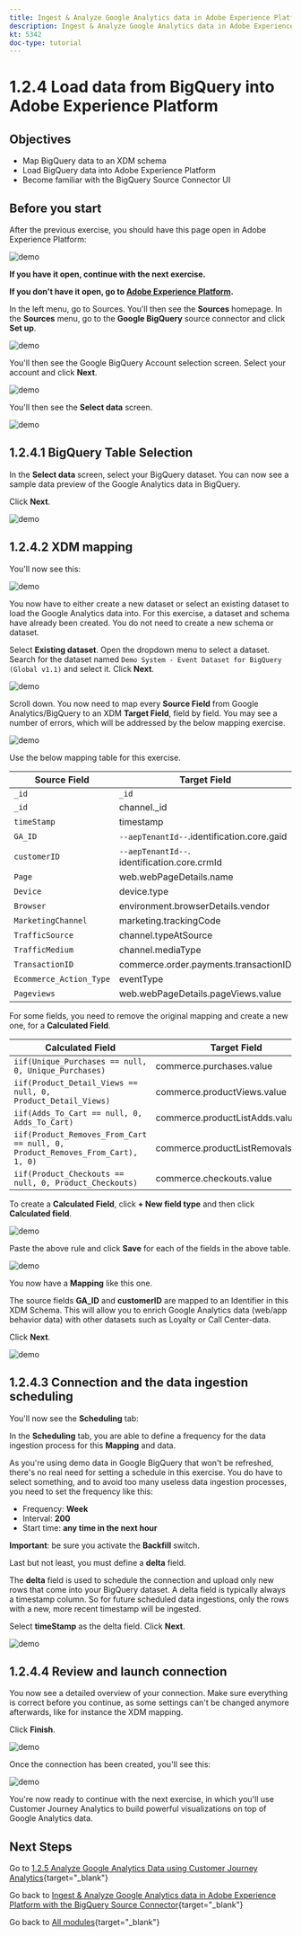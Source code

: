 ```yaml
---
title: Ingest & Analyze Google Analytics data in Adobe Experience Platform with the BigQuery Source Connector - Load data from BigQuery into Adobe Experience Platform
description: Ingest & Analyze Google Analytics data in Adobe Experience Platform with the BigQuery Source Connector - Load data from BigQuery into Adobe Experience Platform
kt: 5342
doc-type: tutorial
---
```

# 1.2.4 Load data from BigQuery into Adobe Experience Platform

## Objectives

- Map BigQuery data to an XDM schema
- Load BigQuery data into Adobe Experience Platform
- Become familiar with the BigQuery Source Connector UI

## Before you start

After the previous exercise, you should have this page open in Adobe Experience Platform:

![demo](./images/datasets.png)

**If you have it open, continue with the next exercise.**

**If you don't have it open, go to [Adobe Experience Platform](https://experience.adobe.com/platform/home).**

In the left menu, go to Sources. You'll then see the **Sources** homepage. In the **Sources** menu, go to the **Google BigQuery** source connector and click **Set up**.

![demo](./images/sourceshome.png)

You'll then see the Google BigQuery Account selection screen. Select your account and click **Next**.

![demo](./images/0c.png)

You'll then see the **Select data** screen.

![demo](./images/datasets.png)

## 1.2.4.1 BigQuery Table Selection

In the **Select data** screen, select your BigQuery dataset. You can now see a sample data preview of the Google Analytics data in BigQuery. 

Click **Next**.

![demo](./images/datasets1.png)

## 1.2.4.2 XDM mapping

You'll now see this:

![demo](./images/xdm4a.png)

You now have to either create a new dataset or select an existing dataset to load the Google Analytics data into. For this exercise, a dataset and schema have already been created. You do not need to create a new schema or dataset.

Select **Existing dataset**. Open the dropdown menu to select a dataset. Search for the dataset named `Demo System - Event Dataset for BigQuery (Global v1.1)` and select it. Click **Next**.

![demo](./images/xdm6.png)

Scroll down. You now need to map every **Source Field** from Google Analytics/BigQuery to an XDM **Target Field**, field by field. You may see a number of errors, which will be addressed by the below mapping exercise.

![demo](./images/xdm8.png)

Use the below mapping table for this exercise.

| Source Field        | Target Field |   
| ----------------- |-------------| 
| `_id` | `_id` | 
| `_id` | channel._id | 
| `timeStamp` | timestamp | 
| `GA_ID` | ``--aepTenantId--``.identification.core.gaid | 
| `customerID` | ``--aepTenantId--``. identification.core.crmId | 
| `Page` | web.webPageDetails.name | 
| `Device` | device.type | 
| `Browser` | environment.browserDetails.vendor| 
| `MarketingChannel` | marketing.trackingCode | 
| `TrafficSource` | channel.typeAtSource | 
| `TrafficMedium` | channel.mediaType | 
| `TransactionID` | commerce.order.payments.transactionID | 
| `Ecommerce_Action_Type` | eventType | 
| `Pageviews` | web.webPageDetails.pageViews.value| 


For some fields, you need to remove the original mapping and create a new one, for a **Calculated Field**.

| Calculated Field        | Target Field |   
| ----------------- |-------------| 
| `iif(Unique_Purchases == null, 0, Unique_Purchases)` | commerce.purchases.value | 
| `iif(Product_Detail_Views == null, 0, Product_Detail_Views)` | commerce.productViews.value | 
| `iif(Adds_To_Cart == null, 0, Adds_To_Cart)` | commerce.productListAdds.value | 
| `iif(Product_Removes_From_Cart == null, 0, Product_Removes_From_Cart), 1, 0)` | commerce.productListRemovals.value | 
| `iif(Product_Checkouts == null, 0, Product_Checkouts)` | commerce.checkouts.value | 

To create a **Calculated Field**, click **+ New field type** and then click **Calculated field**.

![demo](./images/xdm8a.png)

Paste the above rule and click **Save** for each of the fields in the above table.

![demo](./images/xdm8b.png)

You now have a **Mapping** like this one.

The source fields **GA_ID** and **customerID** are mapped to an Identifier in this XDM Schema. This will allow you to enrich Google Analytics data (web/app behavior data) with other datasets such as Loyalty or Call Center-data.

Click **Next**.

![demo](./images/xdm34.png)

## 1.2.4.3 Connection and the data ingestion scheduling

You'll now see the **Scheduling** tab:

In the **Scheduling** tab, you are able to define a frequency for the data ingestion process for this **Mapping** and data. 

As you're using demo data in Google BigQuery that won't be refreshed, there's no real need for setting a schedule in this exercise. You do have to select something, and to avoid too many useless data ingestion processes, you need to set the frequency like this:

- Frequency: **Week**
- Interval: **200**
- Start time: **any time in the next hour**

**Important**: be sure you activate the **Backfill** switch.

Last but not least, you must define a **delta** field. 

The **delta** field is used to schedule the connection and upload only new rows that come into your BigQuery dataset. A delta field is typically always a timestamp column. So for future scheduled data ingestions, only the rows with a new, more recent timestamp will be ingested.

Select **timeStamp** as the delta field.
Click **Next**.

![demo](./images/ex437.png)

## 1.2.4.4 Review and launch connection

You now see a detailed overview of your connection. Make sure everything is correct before you continue, as some settings can't be changed anymore afterwards, like for instance the XDM mapping.

Click **Finish**.

![demo](./images/xdm46.png)

Once the connection has been created, you'll see this:

![demo](./images/xdm48.png)

You're now ready to continue with the next exercise, in which you'll use Customer Journey Analytics to build powerful visualizations on top of Google Analytics data.

## Next Steps

Go to [1.2.5 Analyze Google Analytics Data using Customer Journey Analytics](./ex5.md){target="_blank"}

Go back to [Ingest & Analyze Google Analytics data in Adobe Experience Platform with the BigQuery Source Connector](./customer-journey-analytics-bigquery-gcp.md){target="_blank"}

Go back to [All modules](./../../../../overview.md){target="_blank"}